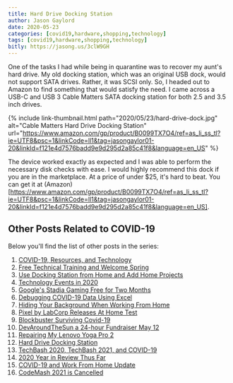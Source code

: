 ```yaml
---
title: Hard Drive Docking Station
author: Jason Gaylord
date: 2020-05-23
categories: [covid19,hardware,shopping,technology]
tags: [covid19,hardware,shopping,technology]
bitly: https://jasong.us/3clW9GH
---
```


One of the tasks I had while being in quarantine was to recover my aunt's hard drive. My old docking station, which was an original USB dock, would not support SATA drives. Rather, it was SCSI only. So, I headed out to Amazon to find something that would satisfy the need. I came across a USB-C and USB 3 Cable Matters SATA docking station for both 2.5 and 3.5 inch drives.

{% include link-thumbnail.html path="2020/05/23/hard-drive-dock.jpg" alt="Cable Matters Hard Drive Docking Station" url="https://www.amazon.com/gp/product/B0099TX7O4/ref=as_li_ss_tl?ie=UTF8&psc=1&linkCode=ll1&tag=jasongaylor01-20&linkId=f121e4d7576badd9e9d295d2a85c41f8&language=en_US" %}

The device worked exactly as expected and I was able to perform the necessary disk checks with ease. I would highly recommend this dock if you are in the marketplace. At a price of under $25, it's hard to beat. You can get it at (Amazon)[https://www.amazon.com/gp/product/B0099TX7O4/ref=as_li_ss_tl?ie=UTF8&psc=1&linkCode=ll1&tag=jasongaylor01-20&linkId=f121e4d7576badd9e9d295d2a85c41f8&language=en_US].

## Other Posts Related to COVID-19
Below you'll find the list of other posts in the series:

1. [COVID-19, Resources, and Technology](https://jasong.us/2wgSBqo)
2. [Free Technical Training and Welcome Spring](https://jasong.us/2XeHw3W)
3. [Use Docking Station from Home and Add Home Projects](https://jasong.us/3bRuoWK)
4. [Technology Events in 2020](https://jasong.us/2wvKshS)
5. [Google's Stadia Gaming Free for Two Months](https://jasong.us/2ySyXSR)
6. [Debugging COVID-19 Data Using Excel](https://jasong.us/2K5BhHV)
7. [Hiding Your Background When Working From Home](https://jasong.us/3enL8XE)
8. [Pixel by LabCorp Releases At Home Test](https://jasong.us/2xVsplI)
9. [Blockbuster Surviving Covid-19](https://jasong.us/2YduAvE)
10. [DevAroundTheSun a 24-hour Fundraiser May 12](https://jasong.us/2VWxxzm)
11. [Repairing My Lenovo Yoga Pro 2](https://jasong.us/370OTzb)
12. [Hard Drive Docking Station](https://jasong.us/3clW9GH)
13. [TechBash 2020, TechBash 2021, and COVID-19](https://jasong.us/37lAkGe)
14. [2020 Year in Review Thus Far](https://jasong.us/3ghednP)
15. [COVID-19 and Work From Home Update](https://jasong.us/32YszWI)
16. [CodeMash 2021 is Cancelled](https://jasong.us/2Y22l2u)
